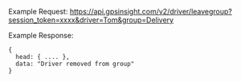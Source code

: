 Example Request: https://api.gpsinsight.com/v2/driver/leavegroup?session_token=xxxx&driver=Tom&group=Delivery

Example Response:

    {
      head: { .... },
      data: "Driver removed from group"
    }
